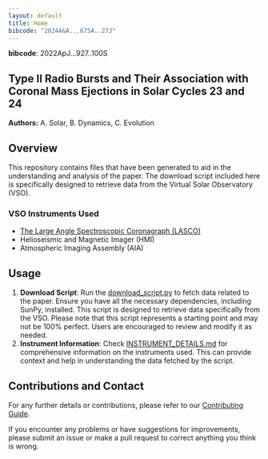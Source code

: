 ```yaml
---
layout: default
title: Home
bibcode: "2024A&A...675A..27J"
---
```

**bibcode**: 2022ApJ...927..100S
## Type II Radio Bursts and Their Association with Coronal Mass Ejections in Solar Cycles 23 and 24
**Authors:** A. Solar, B. Dynamics, C. Evolution

## Overview
This repository contains files that have been generated to aid in the understanding and analysis of the paper. The download script included here is specifically designed to retrieve data from the Virtual Solar Observatory (VSO).

### VSO Instruments Used
- [The Large Angle Spectroscopic Coronagraph (LASCO)](https://sdac.virtualsolar.org/cgi/show_details?instrument=LASCO)
- Helioseismic and Magnetic Imager (HMI)
- Atmospheric Imaging Assembly (AIA)

## Usage
1. **Download Script**: Run the [download_script.py](https://github.com/abuonomo/paper-data-links/blob/main/papers/2023A%26A...675A..27J/download_script.py) to fetch data related to the paper. Ensure you have all the necessary dependencies, including SunPy, installed. This script is designed to retrieve data specifically from the VSO. Please note that this script represents a starting point and may not be 100% perfect. Users are encouraged to review and modify it as needed.
2. **Instrument Information**: Check [INSTRUMENT_DETAILS.md](https://github.com/abuonomo/paper-data-links/blob/main/papers/2023A%26A...675A..27J/INSTRUMENT_DETAILS.md) for comprehensive information on the instruments used. This can provide context and help in understanding the data fetched by the script.

## Contributions and Contact
For any further details or contributions, please refer to our [Contributing Guide](https://github.com/abuonomo/paper-data-links/blob/main/CONTRIBUTING.md).

If you encounter any problems or have suggestions for improvements, please submit an issue or make a pull request to correct anything you think is wrong.

